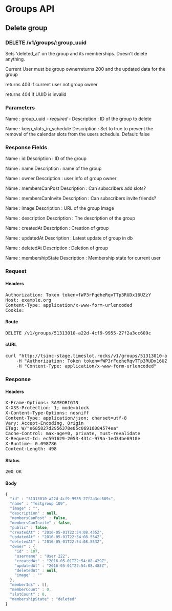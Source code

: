 # Groups API

## Delete group

### DELETE /v1/groups/:group_uuid

Sets &#39;deleted_at&#39; on the group and its memberships. Doesn&#39;t delete anything.

Current User must be group ownerreturns 200 and the updated data for the group

returns 403 if current user not group owner

returns 404 if UUID is invalid

### Parameters

Name : group_uuid *- required -*
Description : ID of the group to delete

Name : keep_slots_in_schedule
Description : Set to true to prevent the removal of the calendar slots from the users schedule. Default: false


### Response Fields

Name : id
Description : ID of the group

Name : name
Description : name of the group

Name : owner
Description : user info of group owner

Name : membersCanPost
Description : Can subscribers add slots?

Name : membersCanInvite
Description : Can subscribers invite friends?

Name : image
Description : URL of the group image

Name : description
Description : The description of the group

Name : createdAt
Description : Creation of group

Name : updatedAt
Description : Latest update of group in db

Name : deletedAt
Description : Deletion of group

Name : membershipState
Description : Membership state for current user

### Request

#### Headers

<pre>Authorization: Token token=fWP3rFqeheRqvTTp3RUDx16UZzY
Host: example.org
Content-Type: application/x-www-form-urlencoded
Cookie: </pre>

#### Route

<pre>DELETE /v1/groups/51313010-a22d-4cf9-9955-27f2a3cc609c</pre>

#### cURL

<pre class="request">curl &quot;http://tsinc-stage.timeslot.rocks/v1/groups/51313010-a22d-4cf9-9955-27f2a3cc609c&quot; -d &#39;&#39; -X DELETE \
	-H &quot;Authorization: Token token=fWP3rFqeheRqvTTp3RUDx16UZzY&quot; \
	-H &quot;Content-Type: application/x-www-form-urlencoded&quot;</pre>

### Response

#### Headers

<pre>X-Frame-Options: SAMEORIGIN
X-XSS-Protection: 1; mode=block
X-Content-Type-Options: nosniff
Content-Type: application/json; charset=utf-8
Vary: Accept-Encoding, Origin
ETag: W/&quot;e685827d2956378e85c06916084574ea&quot;
Cache-Control: max-age=0, private, must-revalidate
X-Request-Id: ec591629-2053-431c-979a-1ed34be6910e
X-Runtime: 0.098786
Content-Length: 498</pre>

#### Status

<pre>200 OK</pre>

#### Body

```javascript
{
  "id" : "51313010-a22d-4cf9-9955-27f2a3cc609c",
  "name" : "Testgroup 109",
  "image" : "",
  "description" : null,
  "membersCanPost" : false,
  "membersCanInvite" : false,
  "public" : false,
  "createdAt" : "2016-05-01T22:54:08.435Z",
  "updatedAt" : "2016-05-01T22:54:08.554Z",
  "deletedAt" : "2016-05-01T22:54:08.553Z",
  "owner" : {
    "id" : 107,
    "username" : "User 222",
    "createdAt" : "2016-05-01T22:54:08.429Z",
    "updatedAt" : "2016-05-01T22:54:08.483Z",
    "deletedAt" : null,
    "image" : ""
  },
  "memberIds" : [],
  "memberCount" : 0,
  "slotCount" : 0,
  "membershipState" : "deleted"
}
```
